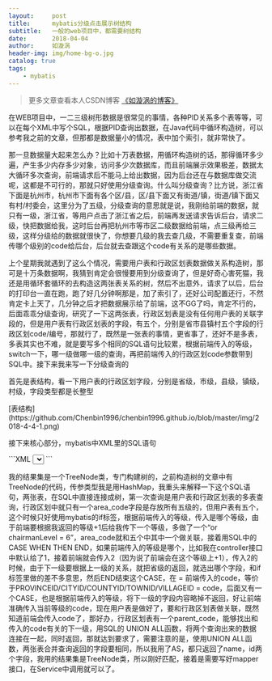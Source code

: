 ```yaml
---
layout:     post
title:      mybatis分级点击展示树结构
subtitle:   一般的web项目中，都需要树结构
date:       2018-04-04
author:     如漩涡
header-img: img/home-bg-o.jpg
catalog: true
tags:
    - mybatis
---
```


> 更多文章查看本人CSDN博客 [《如漩涡的博客》](https://blog.csdn.net/m0_37701381)

<p>  在WEB项目中，一二三级树形数据是很常见的事情，各种PID关系多个表等等，可以在每个XML中写个SQL，根据PID查询出数据，在Java代码中循环构造树，可以参考我之前的文章，但那都是数据量小的情况，表中加个索引，就非常快了。</p>

<p>   那一旦数据量大起来怎么办？比如十万表数据，用循环构造树的话，那得循环多少遍，产生多少内存多少对象，访问多少次数据库，而且前端展示效果极差，数据太大循环多次查询，前端请求后不能马上给出数据，因为后台还在与数据库做交流呢，这都是不可行的，那就只好使用分级查询。什么叫分级查询？比方说，浙江省下面是杭州市，杭州市下面有各个区/县，区/县下面又有街道/镇，街道/镇下面又有村/村委会，这里分为了五级，分级查询的意思就是说，我刚给前端的数据，就只有一级，浙江省，等用户点击了浙江省之后，前端再发送请求告诉后台，请求二级，快把数据给我，这时后台再把杭州市等市区二级数据给前端，点三级再给三级，这样分级给的数据就很快了，你想要几级的我去查几级，不需要重复查，前端传哪个级别的code给后台，后台就去查跟这个code有关系的是哪些数据。</p>

<p>   上个星期我就遇到了这么个情况，需要用户表和行政区划表数据做关系构造树，那可是十万条数据啊，我猜到肯定会很慢要用到分级查询了，但是好奇心害死猫，我还是用循环套循环的去构造这两张表关系的树，然后不出意外，请求了以后，后台的打印台一直在跑，跑了好几分钟啊那是，加了索引了，还好公司配置还行，不然肯定卡上天了，几分钟之后才把数据展示给了前端，这不GG了吗，肯定不行的，后面乖乖分级查询，研究了一下这两张表，行政区划表是没有任何用户表的关联字段的，但是用户表有行政区划表的字段，有五个，分别是省市县镇村五个字段的行政区划code/编号，那就行了，既然是一张表的事情，更省事了，还好不是多表，多表其实也不难，就是要写多个相同的SQL语句比较累，根据前端传入的等级，switch一下，哪一级做哪一级的查询，再把前端传入的行政区划code参数带到SQL中。接下来我来写一下分级查询的</p>

<p>首先是表结构，看一下用户表的行政区划字段，分别是省级，市级，县级，镇级，村级，字段类型都是长整型</p>
[表结构](https://github.com/Chenbin1996/chenbin1996.github.io/blob/master/img/2018-4-4-1.png)

<p>接下来核心部分，mybatis中XML里的SQL语句</p>
```XML
<select id="findRegionCode" resultType="com.uhope.rl.watersource.core.RegionTreeNode" parameterType="java.util.HashMap">
  SELECT
  su.`NAME` AS name,
  su.ID AS id,
  su.chairmanlevel AS regionLevel,
  0 AS type,
  0 AS isParent
  FROM
  `sm_user` su,
  md_administrative_region mar
  WHERE
  <if test="chairmanLevel == 1">su.PROVINCEID = mar.area_code</if>
  <if test="chairmanLevel == 2">su.CITYID = mar.area_code</if>
  <if test="chairmanLevel == 3">su.COUNTYID = mar.area_code</if>
  <if test="chairmanLevel == 4">su.TOWNID = mar.area_code</if>
  <if test="chairmanLevel == 5 or chairmanLevel == 6">su.VILLAGEID = mar.area_code</if>
  AND CASE #{chairmanLevel}
  WHEN 2 THEN
  su.PROVINCEID
  WHEN 3 THEN
  su.CITYID
  WHEN 4 THEN
  su. COUNTYID
  WHEN 5 THEN
  su.TOWNID
  ELSE
  su.VILLAGEID
  END = #{code}
  AND CASE #{chairmanLevel}
  WHEN 1 THEN
  su.cityid
  WHEN 2 THEN
  su.countyid
  WHEN 3 THEN
  su.townid
  WHEN 4 THEN
  su.villageid
  END IS NULL
  UNION ALL
  SELECT
  area_name AS name,
  area_code AS id,
  grade AS regionLevel,
  1 AS type,
  1 AS isParent
  FROM
  md_administrative_region
  WHERE
  parent_code = #{code}
</select>
```

<p>我的结果集是一个TreeNode类，专门构建树的，之前构造树的文章中有TreeNode的代码，传参类型我是用HashMap，我重头来解释一下这个SQL语句，两张表，在SQL中直接连接成树，第一次查询是用户表和行政区划表的多表查询，行政区划中就只有一个area_code字段是存放所有五级的，但用户表有五个，这个时候只好使用mybatis的if标签，根据前端传入的等级，传入是哪个等级，由于前端要根据我返回的等级+1后给我传下一个等级，多做了一个“or chairmanLevel = 6”，area_code就和五个中其中一个做关联，接着用SQL中的CASE WHEN THEN END，如果前端传入的等级是哪个，比如我在controller接口中默认给了1，接着前端就会传入2（因为说了前端会在这个等级上+1），传入2的时候，由于下一级要根据上一级的关系，就把省级的返回，就选出哪个字段，和if标签里做的差不多意思，然后END结束这个CASE，在 = 前端传入的code，等价于PROVINCEID/CITYID/COUNTYID/TOWNID/VILLAGEID = code，后面又有一个CASE，也是根据前端传入的等级，将下一级的字段内容略掉不返回，好让前端准确传入当前等级的code，现在用户表是做好了，要和行政区划表做关联，既然知道前端会传入code了，那好办，行政区划表有一个parent_code，能够找出和传入的code有关的下一级，用SQL的 UNION ALL函数，将两个查询出来的数据连接在一起，同时返回，那就达到要求了，需要注意的是，使用UNION ALL函数，两张表合并查询返回的字段要相同，所以我用了AS，都只返回了name，id两个字段，我用的结果集是TreeNode类，所以刚好匹配，接着是需要写好mapper接口，在Service中调用就可以了。</p>
